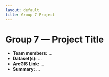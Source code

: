 ```yaml
---
layout: default
title: Group 7 Project
---
```


# Group 7 — Project Title

- **Team members:** …
- **Dataset(s):** …
- **ArcGIS Link:** …
- **Summary:** …

